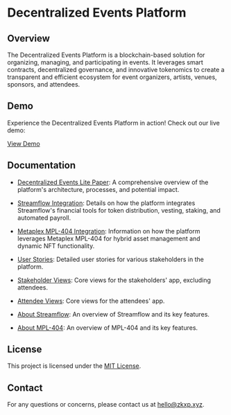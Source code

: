 # Decentralized Events Platform

## Overview

The Decentralized Events Platform is a blockchain-based solution for organizing, managing, and participating in events. It leverages smart contracts, decentralized governance, and innovative tokenomics to create a transparent and efficient ecosystem for event organizers, artists, venues, sponsors, and attendees.

## Demo

Experience the Decentralized Events Platform in action! Check out our live demo:

[View Demo](https://dotrave-eventfi-app.replit.app/)

## Documentation

- [Decentralized Events Lite Paper](decentralized_events_lite_paper.md): A comprehensive overview of the platform's architecture, processes, and potential impact.

- [Streamflow Integration](streamflow_integration.md): Details on how the platform integrates Streamflow's financial tools for token distribution, vesting, staking, and automated payroll.

- [Metaplex MPL-404 Integration](metaplex_mpl404_integration.md): Information on how the platform leverages Metaplex MPL-404 for hybrid asset management and dynamic NFT functionality.

- [User Stories](decentralized_events_user_stories.md): Detailed user stories for various stakeholders in the platform.

- [Stakeholder Views](stakeholder_views.md): Core views for the stakeholders' app, excluding attendees.

- [Attendee Views](attendee_views.md): Core views for the attendees' app.

- [About Streamflow](streamflow_about.md): An overview of Streamflow and its key features.

- [About MPL-404](metaplex_MPL404_about.md): An overview of MPL-404 and its key features.

## License

This project is licensed under the [MIT License](LICENSE).

## Contact

For any questions or concerns, please contact us at [hello@zkxp.xyz](mailto:hello@zkxp.xyz).
